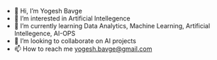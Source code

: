 - 👋 Hi, I’m Yogesh Bavge
- 👀 I’m interested in Artificial Intellegence
- 🌱 I’m currently learning Data Analytics, Machine Learning, Artificial Intellegence, AI-OPS
- 💞️ I’m looking to collaborate on AI projects
- 📫 How to reach me yogesh.bavge@gmail.com

<!---
bavgeYogesh/bavgeYogesh is a ✨ special ✨ repository because its `README.md` (this file) appears on your GitHub profile.
You can click the Preview link to take a look at your changes.
--->
